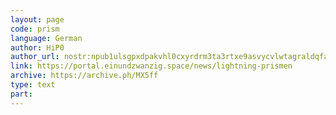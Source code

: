 ```yaml
---
layout: page
code: prism
language: German
author: HiP0
author_url: nostr:npub1ulsgpxdpakvhl0cxyrdrm3ta3rtxe9asvycvlwtagraldqfagwsqn7k0zq
link: https://portal.einundzwanzig.space/news/lightning-prismen
archive: https://archive.ph/MX5ff
type: text
part: 
---
```


